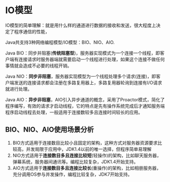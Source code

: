 # IO模型

IO模型的简单理解：就是用什么样的通道进行数据的接收和发送，很大程度上决定了程序通信的性能，

Java共支持3种网络编程模型/IO模型：BIO、NIO、AIO.

Java BIO：同步并阻塞(**传统阻塞型**)，服务器实现模式为一个连接一个线程，即客户端有连接请求时服务器端就需要启动一个线程进行处理，如果这个连接不做任何事情就会造成不必要的线程开销。

Java NIO：**同步非阻塞**，服务器实现模型为一个线程处理多个请求(连接)，即客户端发送的连接请求都会注册在多路复用器上，多路复用器轮询到连接有I/O请求就进行处理。

Java AIO：**异步非阻塞**，AIO引入异步通道的概念，采用了Proactor模式，简化了程序编写，有效的请求才启动线程，它的特点是先有操作系统完成后才通知服务端程序启动线程去处理，一般适用于连接数较多且连接时间较长的应用。



## BIO、NIO、AIO使用场景分析

1. BIO方式适用于连接数目比较小且固定的架构，这种方式对服务器资源要求比较高，并发局限于应用中，JDK1.4以前的唯一选择，但程序简单易理解
2. NIO方式适用于**连接数目多且连接比较短**(轻操作)的架构，比如聊天服务器，弹幕系统，服务器间通讯等。编程比较复杂，JDK1.4开始支持。
3. AIO方式适用于**连接数目多且连接比较长**(重操作)的架构，比如相册服务器，充分调用OS参与并发操作，编程比较复杂，JDK7开始支持。



